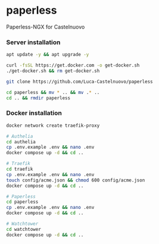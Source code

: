 # paperless
Paperless-NGX for Castelnuovo

### Server installation

```bash
apt update -y && apt upgrade -y

curl -fsSL https://get.docker.com -o get-docker.sh
./get-docker.sh && rm get-docker.sh

git clone https://github.com/Luca-Castelnuovo/paperless

cd paperless && mv * .. && mv .* ..
cd .. && rmdir paperless
```

### Docker installation

```bash
docker network create traefik-proxy

# Authelia
cd authelia
cp .env.example .env && nano .env
docker compose up -d && cd ..

# Traefik
cd traefik
cp .env.example .env && nano .env
touch config/acme.json && chmod 600 config/acme.json
docker compose up -d && cd ..

# Paperless
cd paperless
cp .env.example .env && nano .env
docker compose up -d && cd ..

# Watchtower
cd watchtower
docker compose up -d && cd ..
```
